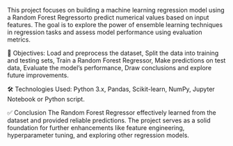 This project focuses on building a machine learning regression model using a Random Forest Regressorto predict numerical values based on input features. 
The goal is to explore the power of ensemble learning techniques in regression tasks and assess model performance using evaluation metrics.

🧠 Objectives:
Load and preprocess the dataset,
Split the data into training and testing sets,
Train a Random Forest Regressor,
Make predictions on test data,
Evaluate the model’s performance,
Draw conclusions and explore future improvements.

🛠️ Technologies Used:
Python 3.x,
Pandas,
Scikit-learn,
NumPy,
Jupyter Notebook or Python script.

✅ Conclusion
The Random Forest Regressor effectively learned from the dataset and provided reliable predictions. The project serves as a solid foundation for further
enhancements like feature engineering, hyperparameter tuning, and exploring other regression models.
